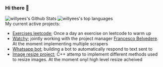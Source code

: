 ### Hi there 👋

<div>
<img 
src="https://github-readme-stats.vercel.app/api?username=willyees&hide=stars&include_all_commits=true&count_private=true&show_icons=true&title_color=7A7ADB&icon_color=2234AE&text_color=D3D3D3&bg_color=0,000000,130F40" alt="willyees's Github Stats">
<img 
src="https://github-readme-stats.vercel.app/api/top-langs/?username=willyees&tex&langs_count=10&layout=compact&title_color=7A7ADB&icon_color=2234AE&text_color=daf7dc&bg_color=0,000000,130F40"
alt="willyees's top languages"
/>
</div>
My current active projects:

* [Exercises leetcode](https://github.com/Willyees/exercises_leetcode); Once a day an exercise on leetcode to warm up
* [Watchy](https://www.watchy.club); jointly working with the project manager [Francesco Belvedere](https://github.com/belvederef/). At the moment implementing multiple scrapers
* [Whatsapp bot](https://github.com/Willyees/whatsappbot-twilio); building a bot to automatically respond to text sent to
* [Image resize project](https://github.com/Willyees/imageResize); C++ attemp to implement different methods used to resize images. At the moment onyl high level resize acheived
<!--
**Willyees/willyees** is a ✨ _special_ ✨ repository because its `README.md` (this file) appears on your GitHub profile.

Here are some ideas to get you started:

- 🔭 I’m currently working on ...
- 🌱 I’m currently learning ...
- 👯 I’m looking to collaborate on ...
- 🤔 I’m looking for help with ...
- 💬 Ask me about ...
- 📫 How to reach me: ...
- 😄 Pronouns: ...
- ⚡ Fun fact: ...
-->
